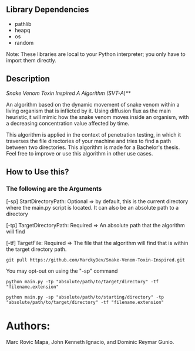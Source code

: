 ## Library Dependencies
- pathlib
- heapq
- os
- random

Note: These libraries are local to your Python interpreter; you only have to import them directly.

## Description
**Snake Venom Toxin Inspired A* Algorithm (SVT-A*)**

An algorithm based on the dynamic movement of snake venom within a living organism that is inflicted by it. Using diffusion flux as the main heuristic,it will mimic how the snake venom moves inside an organism, with a decreasing concentration value affected by time. 

This algorithm is applied in the context of penetration testing, in which it traverses the file directories of your machine and tries to find a path between two directories. This algorithm is made for a Bachelor's thesis. Feel free to improve or use this algorithm in other use cases.

## How to Use this?

### The following are the Arguments 
[-sp] StartDirectoryPath: Optional => by default, this is the current directory where the main.py script is located. It can also be an absolute path to a directory

[-tp] TargetDirectoryPath: Required => An absolute path that the algorithm will find

[-tf] TargetFile: Required => The file that the algorithm will find that is within the target directory path.


```
git pull https://github.com/MarckyDev/Snake-Venom-Toxin-Inspired.git
```

You may opt-out on using the "-sp" command

```
python main.py -tp "absolute/path/to/target/directory" -tf "filename.extension"
```

```
python main.py -sp "absolute/path/to/starting/directory" -tp "absolute/path/to/target/directory" -tf "filename.extension"
```

# Authors:
 Marc Rovic Mapa, John Kenneth Ignacio, and Dominic Reymar Gunio.


